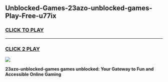 
## Unblocked-Games-23azo-unblocked-games-Play-Free-u77ix
<h3>
<a href="https://premium76.site?title=23azo-unblocked-games&ref=21A">CLICK TO PLAY</a></h3>
<hr>

<h3>
<a href="https://premium76.site?title=23azo-unblocked-games&ref=21A">CLICK 2 PLAY</a>
  
</h3>

<a href="https://premium76.site?title=23azo-unblocked-games&ref=21A"><img src="https://clearcache.store/games.png"></a>


**23azo-unblocked-games games unblocked: Your Gateway to Fun and Accessible Online Gaming**
